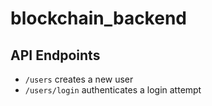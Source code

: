 # blockchain_backend

## API Endpoints

* `/users` creates a new user
* `/users/login` authenticates a login attempt